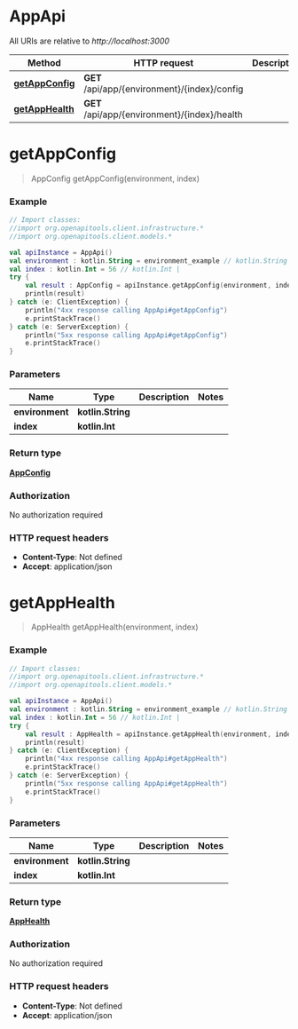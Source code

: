 # AppApi

All URIs are relative to *http://localhost:3000*

Method | HTTP request | Description
------------- | ------------- | -------------
[**getAppConfig**](AppApi.md#getAppConfig) | **GET** /api/app/{environment}/{index}/config | 
[**getAppHealth**](AppApi.md#getAppHealth) | **GET** /api/app/{environment}/{index}/health | 


<a name="getAppConfig"></a>
# **getAppConfig**
> AppConfig getAppConfig(environment, index)



### Example
```kotlin
// Import classes:
//import org.openapitools.client.infrastructure.*
//import org.openapitools.client.models.*

val apiInstance = AppApi()
val environment : kotlin.String = environment_example // kotlin.String | 
val index : kotlin.Int = 56 // kotlin.Int | 
try {
    val result : AppConfig = apiInstance.getAppConfig(environment, index)
    println(result)
} catch (e: ClientException) {
    println("4xx response calling AppApi#getAppConfig")
    e.printStackTrace()
} catch (e: ServerException) {
    println("5xx response calling AppApi#getAppConfig")
    e.printStackTrace()
}
```

### Parameters

Name | Type | Description  | Notes
------------- | ------------- | ------------- | -------------
 **environment** | **kotlin.String**|  |
 **index** | **kotlin.Int**|  |

### Return type

[**AppConfig**](AppConfig.md)

### Authorization

No authorization required

### HTTP request headers

 - **Content-Type**: Not defined
 - **Accept**: application/json

<a name="getAppHealth"></a>
# **getAppHealth**
> AppHealth getAppHealth(environment, index)



### Example
```kotlin
// Import classes:
//import org.openapitools.client.infrastructure.*
//import org.openapitools.client.models.*

val apiInstance = AppApi()
val environment : kotlin.String = environment_example // kotlin.String | 
val index : kotlin.Int = 56 // kotlin.Int | 
try {
    val result : AppHealth = apiInstance.getAppHealth(environment, index)
    println(result)
} catch (e: ClientException) {
    println("4xx response calling AppApi#getAppHealth")
    e.printStackTrace()
} catch (e: ServerException) {
    println("5xx response calling AppApi#getAppHealth")
    e.printStackTrace()
}
```

### Parameters

Name | Type | Description  | Notes
------------- | ------------- | ------------- | -------------
 **environment** | **kotlin.String**|  |
 **index** | **kotlin.Int**|  |

### Return type

[**AppHealth**](AppHealth.md)

### Authorization

No authorization required

### HTTP request headers

 - **Content-Type**: Not defined
 - **Accept**: application/json

